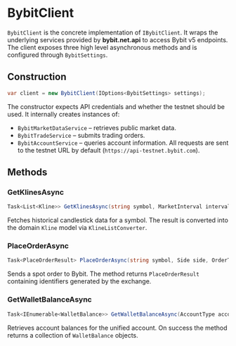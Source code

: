 # BybitClient

`BybitClient` is the concrete implementation of `IBybitClient`. It wraps the underlying services provided by **bybit.net.api** to access Bybit v5 endpoints. The client exposes three high level asynchronous methods and is configured through `BybitSettings`.

## Construction
```csharp
var client = new BybitClient(IOptions<BybitSettings> settings);
```
The constructor expects API credentials and whether the testnet should be used. It internally creates instances of:
- `BybitMarketDataService` – retrieves public market data.
- `BybitTradeService` – submits trading orders.
- `BybitAccountService` – queries account information.
All requests are sent to the testnet URL by default (`https://api-testnet.bybit.com`).

## Methods
### GetKlinesAsync
```csharp
Task<List<Kline>> GetKlinesAsync(string symbol, MarketInterval interval, int? limit = null);
```
Fetches historical candlestick data for a symbol. The result is converted into the domain `Kline` model via `KlineListConverter`.

### PlaceOrderAsync
```csharp
Task<PlaceOrderResult> PlaceOrderAsync(string symbol, Side side, OrderType orderType, decimal qty);
```
Sends a spot order to Bybit. The method returns `PlaceOrderResult` containing identifiers generated by the exchange.

### GetWalletBalanceAsync
```csharp
Task<IEnumerable<WalletBalance>> GetWalletBalanceAsync(AccountType accountType);
```
Retrieves account balances for the unified account. On success the method returns a collection of `WalletBalance` objects.
